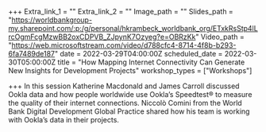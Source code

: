 +++
Extra_link_1 = ""
Extra_link_2 = ""
Image_path = ""
Slides_path = "https://worldbankgroup-my.sharepoint.com/:p:/g/personal/hkrambeck_worldbank_org/ETxkRsStp4lLrcOgmFcgMzwBB2oxCDPVB_ZJpynK7Ozyeg?e=OBRzKk"
Video_path = "https://web.microsoftstream.com/video/d788cfc4-8714-4f8b-b293-6fa7489de187"
date = 2022-03-29T04:00:00Z
scheduled_date = 2022-03-30T05:00:00Z
title = "How Mapping Internet Connectivity Can Generate New Insights for Development Projects"
workshop_types = ["Workshops"]

+++
In this session Katherine Macdonald and James Carroll discussed Ookla data and how people worldwide use Ookla’s Speedtest® to measure the quality of their internet connections. Niccolò Comini from the World Bank Digital Development Global Practice shared how his team is working with Ookla’s data in their projects.
